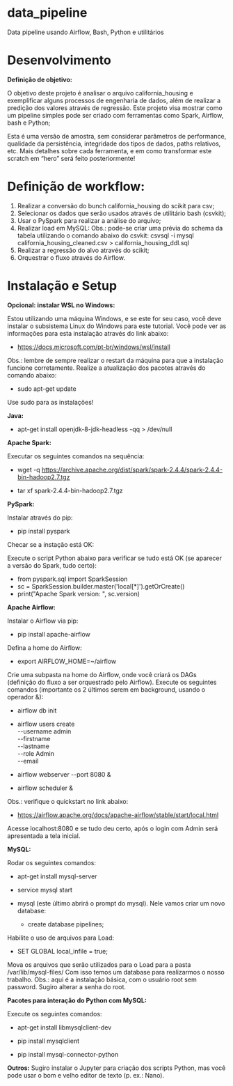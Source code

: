 # data_pipeline

Data pipeline usando Airflow, Bash, Python e utilitários

# Desenvolvimento

**Definição de objetivo:**

O objetivo deste projeto é analisar o arquivo california_housing e exemplificar alguns processos de engenharia de dados, além de realizar a predição dos valores através de regressão. Este projeto visa mostrar como um pipeline simples pode ser criado com ferramentas como Spark, Airflow, bash e Python;

Esta é uma versão de amostra, sem considerar parâmetros de performance, qualidade da persistência, integridade dos tipos de dados, paths relativos, etc. Mais detalhes sobre cada ferramenta, e em como transformar este scratch em “hero” será feito posteriormente!

# Definição de workflow:

1. Realizar a conversão do bunch california_housing do scikit para csv;
2. Selecionar os dados que serão usados através de utilitário bash (csvkit);
3. Usar o PySpark para realizar a análise do arquivo;
4. Realizar load em MySQL:
  Obs.: pode-se criar uma prévia do schema da tabela utilizando o comando abaixo do csvkit:
  csvsql -i mysql california_housing_cleaned.csv > california_housing_ddl.sql
5. Realizar a regressão do alvo através do scikit;
6. Orquestrar o fluxo através do Airflow.

# Instalação e Setup

**Opcional: instalar WSL no Windows:**

Estou utilizando uma máquina Windows, e se este for seu caso, você deve instalar o subsistema Linux do Windows para este tutorial. Você pode ver as informações para esta instalação através do link abaixo:

  - https://docs.microsoft.com/pt-br/windows/wsl/install
  
Obs.: lembre de sempre realizar o restart da máquina para que a instalação funcione corretamente.
Realize a atualização dos pacotes através do comando abaixo:

  - sudo apt-get update
  
  Use sudo para as instalações!

**Java:**

  - apt-get install openjdk-8-jdk-headless -qq > /dev/null

**Apache Spark:**

Executar os seguintes comandos na sequência:

  - wget -q https://archive.apache.org/dist/spark/spark-2.4.4/spark-2.4.4-bin-hadoop2.7.tgz
  
  - tar xf spark-2.4.4-bin-hadoop2.7.tgz

**PySpark:**

Instalar através do pip:

  - pip install pyspark
  
Checar se a instação está OK:

Execute o script Python abaixo para verificar se tudo está OK (se aparecer a versão do Spark, tudo certo):

  - from pyspark.sql import SparkSession
  - sc = SparkSession.builder.master('local[*]').getOrCreate()
  - print("Apache Spark version: ", sc.version)

**Apache Airflow:** 

Instalar o Airflow via pip:

  - pip install apache-airflow
  
Defina a home do Airflow:

  - export AIRFLOW_HOME=~/airflow
  
Crie uma subpasta na home do Airflow, onde você criará os DAGs (definição do fluxo a ser orquestrado pelo Airflow).
Execute os seguintes comandos (importante os 2 últimos serem em background, usando o operador &):

  - airflow db init
  
  - airflow users create \
    --username admin \
    --firstname <seu nome>\
    --lastname <seu sobrenome> \
    --role Admin \
    --email <seu email>
  
  - airflow webserver --port 8080 &
  
  - airflow scheduler &
  
Obs.: verifique o quickstart no link abaixo:
  
  - https://airflow.apache.org/docs/apache-airflow/stable/start/local.html 
  
Acesse localhost:8080 e se tudo deu certo, após o login com Admin será apresentada a tela inicial.

**MySQL:**
  
Rodar os seguintes comandos:
  
  - apt-get install mysql-server
  
  - service mysql start
  
  - mysql (este último abrirá o prompt do mysql). Nele vamos criar um novo database:
  
    - create database pipelines;
  
Habilite o uso de arquivos para Load:
  
  - SET GLOBAL local_infile = true;
  
Mova os arquivos que serão utilizados para o Load para a pasta /var/lib/mysql-files/
Com isso temos um database para realizarmos o nosso trabalho.
Obs.: aqui é a instalação básica, com o usuário root sem password. Sugiro alterar a senha do root.

**Pacotes para interação do Python com MySQL:**
  
Execute os seguintes comandos:
  
  - apt-get install libmysqlclient-dev
  
  - pip install mysqlclient
  
  - pip install mysql-connector-python
  
**Outros:**
Sugiro instalar o Jupyter para criação dos scripts Python, mas você pode usar o bom e velho editor de texto (p. ex.: Nano).
